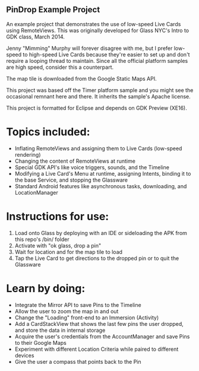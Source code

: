 ## PinDrop Example Project

An example project that demonstrates the use of low-speed Live Cards using RemoteViews. This was originally developed for Glass NYC's Intro to GDK class, March 2014.

Jenny "Mimming" Murphy will forever disagree with me, but I prefer low-speed to high-speed Live Cards because they're easier to set up and don't require a looping thread to maintain. Since all the official platform samples are high speed, consider this a counterpart.

The map tile is downloaded from the Google Static Maps API.

This project was based off the Timer platform sample and you might see the occasional remnant here and there. It inherits the sample's Apache license.

This project is formatted for Eclipse and depends on GDK Preview (XE16).

# Topics included:
- Inflating RemoteViews and assigning them to Live Cards (low-speed rendering)
- Changing the content of RemoteViews at runtime
- Special GDK API's like voice triggers, sounds, and the Timeline
- Modifying a Live Card's Menu at runtime, assigning Intents, binding it to the base Service, and stopping the Glassware
- Standard Android features like asynchronous tasks, downloading, and LocationManager

# Instructions for use:
1. Load onto Glass by deploying with an IDE or sideloading the APK from this repo's /bin/ folder
2. Activate with "ok glass, drop a pin"
3. Wait for location and for the map tile to load
4. Tap the Live Card to get directions to the dropped pin or to quit the Glassware

# Learn by doing:
- Integrate the Mirror API to save Pins to the Timeline
- Allow the user to zoom the map in and out
- Change the "Loading" front-end to an Immersion (Activity)
- Add a CardStackView that shows the last few pins the user dropped, and store the data in internal storage
- Acquire the user's credentials from the AccountManager and save Pins to their Google Maps
- Experiment with different Location Criteria while paired to different devices
- Give the user a compass that points back to the Pin